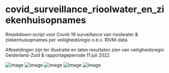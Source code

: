 # covid_surveillance_rioolwater_en_ziekenhuisopnames
Rmarkdown-script voor Covid-19 surveillance van rioolwater &amp; ziekenhuisopnames per veiligheidsregio o.b.v. RIVM-data

Afbeeldingen zijn ter illustratie en laten resultaten zien van veiligheidsregio Gelderland-Zuid & rapportageperiode 11 juli 2022  

![image](https://user-images.githubusercontent.com/44730789/180014485-66539fcd-8381-4a0a-9f41-3e78fcd2d8c7.png)
![image](https://user-images.githubusercontent.com/44730789/180014547-788d7f2a-41c9-4fb6-8dc5-b992768e6510.png)
![image](https://user-images.githubusercontent.com/44730789/180014610-a17f0e1c-6f89-4c77-9edd-b6bc4b9b291a.png)
![image](https://user-images.githubusercontent.com/44730789/180014663-3846a628-95cd-4aa1-97cb-95da5e525415.png)
![image](https://user-images.githubusercontent.com/44730789/180014709-c16fe080-9780-4491-8ada-49ffe8f8224c.png)

